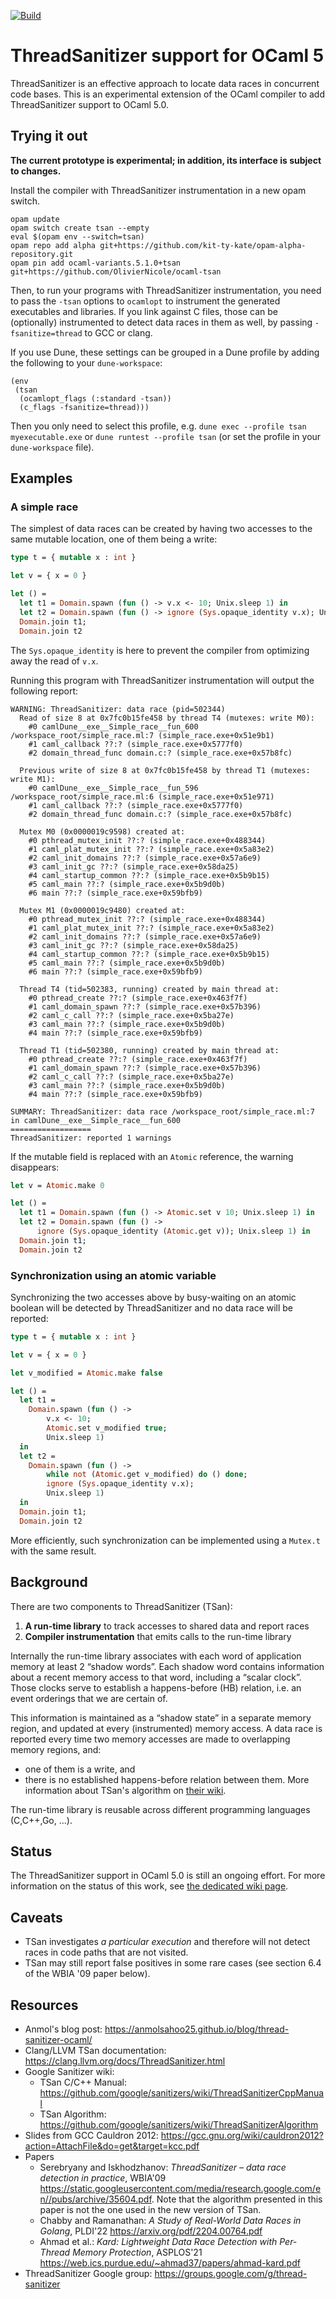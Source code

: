 [![Build](https://github.com/OlivierNicole/ocaml-tsan/actions/workflows/build.yml/badge.svg)](https://github.com/OlivierNicole/ocaml-tsan/actions/workflows/build.yml)

ThreadSanitizer support for OCaml 5
===================================

ThreadSanitizer is an effective approach to locate data races in concurrent code bases. This is an experimental extension of the OCaml compiler to add ThreadSanitizer support to OCaml 5.0.

Trying it out
-------------

**The current prototype is experimental; in addition, its interface is subject to changes.**

Install the compiler with ThreadSanitizer instrumentation in a new opam switch.
```
opam update
opam switch create tsan --empty
eval $(opam env --switch=tsan)
opam repo add alpha git+https://github.com/kit-ty-kate/opam-alpha-repository.git
opam pin add ocaml-variants.5.1.0+tsan git+https://github.com/OlivierNicole/ocaml-tsan
```

Then, to run your programs with ThreadSanitizer instrumentation, you need to pass the `-tsan` options to `ocamlopt` to instrument the generated executables and libraries.
If you link against C files, those can be (optionally) instrumented to detect data races in them as well, by passing `-fsanitize=thread` to GCC or clang.

If you use Dune, these settings can be grouped in a Dune profile by adding the following to your `dune-workspace`:
```
(env
 (tsan
  (ocamlopt_flags (:standard -tsan))
  (c_flags -fsanitize=thread)))
```
Then you only need to select this profile, e.g. `dune exec --profile tsan myexecutable.exe` or `dune runtest --profile tsan` (or set the profile in your `dune-workspace` file).

Examples
--------

### A simple race

The simplest of data races can be created by having two accesses to the same mutable location, one of them being a write:
```ocaml
type t = { mutable x : int }

let v = { x = 0 }

let () =
  let t1 = Domain.spawn (fun () -> v.x <- 10; Unix.sleep 1) in
  let t2 = Domain.spawn (fun () -> ignore (Sys.opaque_identity v.x); Unix.sleep 1) in
  Domain.join t1;
  Domain.join t2
```
The `Sys.opaque_identity` is here to prevent the compiler from optimizing away the read of `v.x`.

Running this program with ThreadSanitizer instrumentation will output the following report:
```
WARNING: ThreadSanitizer: data race (pid=502344)
  Read of size 8 at 0x7fc0b15fe458 by thread T4 (mutexes: write M0):
    #0 camlDune__exe__Simple_race__fun_600 /workspace_root/simple_race.ml:7 (simple_race.exe+0x51e9b1)
    #1 caml_callback ??:? (simple_race.exe+0x5777f0)
    #2 domain_thread_func domain.c:? (simple_race.exe+0x57b8fc)

  Previous write of size 8 at 0x7fc0b15fe458 by thread T1 (mutexes: write M1):
    #0 camlDune__exe__Simple_race__fun_596 /workspace_root/simple_race.ml:6 (simple_race.exe+0x51e971)
    #1 caml_callback ??:? (simple_race.exe+0x5777f0)
    #2 domain_thread_func domain.c:? (simple_race.exe+0x57b8fc)

  Mutex M0 (0x0000019c9598) created at:
    #0 pthread_mutex_init ??:? (simple_race.exe+0x488344)
    #1 caml_plat_mutex_init ??:? (simple_race.exe+0x5a83e2)
    #2 caml_init_domains ??:? (simple_race.exe+0x57a6e9)
    #3 caml_init_gc ??:? (simple_race.exe+0x58da25)
    #4 caml_startup_common ??:? (simple_race.exe+0x5b9b15)
    #5 caml_main ??:? (simple_race.exe+0x5b9d0b)
    #6 main ??:? (simple_race.exe+0x59bfb9)

  Mutex M1 (0x0000019c9480) created at:
    #0 pthread_mutex_init ??:? (simple_race.exe+0x488344)
    #1 caml_plat_mutex_init ??:? (simple_race.exe+0x5a83e2)
    #2 caml_init_domains ??:? (simple_race.exe+0x57a6e9)
    #3 caml_init_gc ??:? (simple_race.exe+0x58da25)
    #4 caml_startup_common ??:? (simple_race.exe+0x5b9b15)
    #5 caml_main ??:? (simple_race.exe+0x5b9d0b)
    #6 main ??:? (simple_race.exe+0x59bfb9)

  Thread T4 (tid=502383, running) created by main thread at:
    #0 pthread_create ??:? (simple_race.exe+0x463f7f)
    #1 caml_domain_spawn ??:? (simple_race.exe+0x57b396)
    #2 caml_c_call ??:? (simple_race.exe+0x5ba27e)
    #3 caml_main ??:? (simple_race.exe+0x5b9d0b)
    #4 main ??:? (simple_race.exe+0x59bfb9)

  Thread T1 (tid=502380, running) created by main thread at:
    #0 pthread_create ??:? (simple_race.exe+0x463f7f)
    #1 caml_domain_spawn ??:? (simple_race.exe+0x57b396)
    #2 caml_c_call ??:? (simple_race.exe+0x5ba27e)
    #3 caml_main ??:? (simple_race.exe+0x5b9d0b)
    #4 main ??:? (simple_race.exe+0x59bfb9)

SUMMARY: ThreadSanitizer: data race /workspace_root/simple_race.ml:7 in camlDune__exe__Simple_race__fun_600
==================
ThreadSanitizer: reported 1 warnings
```
If the mutable field is replaced with an `Atomic` reference, the warning disappears:
```ocaml
let v = Atomic.make 0

let () =
  let t1 = Domain.spawn (fun () -> Atomic.set v 10; Unix.sleep 1) in
  let t2 = Domain.spawn (fun () ->
      ignore (Sys.opaque_identity (Atomic.get v)); Unix.sleep 1) in
  Domain.join t1;
  Domain.join t2
```

### Synchronization using an atomic variable

Synchronizing the two accesses above by busy-waiting on an atomic boolean will be detected by ThreadSanitizer and no data race will be reported:
```ocaml
type t = { mutable x : int }

let v = { x = 0 }

let v_modified = Atomic.make false

let () =
  let t1 =
    Domain.spawn (fun () ->
        v.x <- 10;
        Atomic.set v_modified true;
        Unix.sleep 1)
  in
  let t2 =
    Domain.spawn (fun () ->
        while not (Atomic.get v_modified) do () done;
        ignore (Sys.opaque_identity v.x);
        Unix.sleep 1)
  in
  Domain.join t1;
  Domain.join t2
```
More efficiently, such synchronization can be implemented using a `Mutex.t` with the same result.


Background
----------

There are two components to ThreadSanitizer (TSan):
1. **A run-time library** to track accesses to shared data and report races
2. **Compiler instrumentation** that emits calls to the run-time library

Internally the run-time library associates with each word of application memory at least 2 “shadow words”. Each shadow word contains information about a recent memory access to that word, including a “scalar clock”. Those clocks serve to establish a happens-before (HB) relation, i.e. an event orderings that we are certain of.

This information is maintained as a “shadow state” in a separate memory region, and updated at every (instrumented) memory access.
A data race is reported every time two memory accesses are made to overlapping memory regions, and:
- one of them is a write, and
- there is no established happens-before relation between them.
More information about TSan's algorithm on [their wiki](https://github.com/google/sanitizers/wiki/ThreadSanitizerAlgorithm).

The run-time library is reusable across different programming languages (C,C++,Go, ...).


Status
------

The ThreadSanitizer support in OCaml 5.0 is still an ongoing effort. For more information on the status of this work, see [the dedicated wiki page](https://github.com/OlivierNicole/ocaml-tsan/wiki/Status-of-ThreadSanitizer-for-OCaml).


Caveats
-------

- TSan investigates *a particular execution* and therefore will not detect races in code paths that are not visited.
- TSan may still report false positives in some rare cases (see section 6.4 of the WBIA '09 paper below).


Resources
---------

- Anmol's blog post: https://anmolsahoo25.github.io/blog/thread-sanitizer-ocaml/
- Clang/LLVM TSan documentation: https://clang.llvm.org/docs/ThreadSanitizer.html
- Google Sanitizer wiki:
  - TSan C/C++ Manual: https://github.com/google/sanitizers/wiki/ThreadSanitizerCppManual
  - TSan Algorithm: https://github.com/google/sanitizers/wiki/ThreadSanitizerAlgorithm
- Slides from GCC Cauldron 2012: https://gcc.gnu.org/wiki/cauldron2012?action=AttachFile&do=get&target=kcc.pdf
- Papers
  - Serebryany and Iskhodzhanov: *ThreadSanitizer – data race detection in practice*, WBIA'09 <https://static.googleusercontent.com/media/research.google.com/en//pubs/archive/35604.pdf>. Note that the algorithm presented in this paper is not the one used in the new version of TSan.
  - Chabby and Ramanathan: *A Study of Real-World Data Races in Golang*, PLDI'22 https://arxiv.org/pdf/2204.00764.pdf
  - Ahmad et al.: *Kard: Lightweight Data Race Detection with Per-Thread
Memory Protection*, ASPLOS'21 https://web.ics.purdue.edu/~ahmad37/papers/ahmad-kard.pdf
- ThreadSanitizer Google group: https://groups.google.com/g/thread-sanitizer
